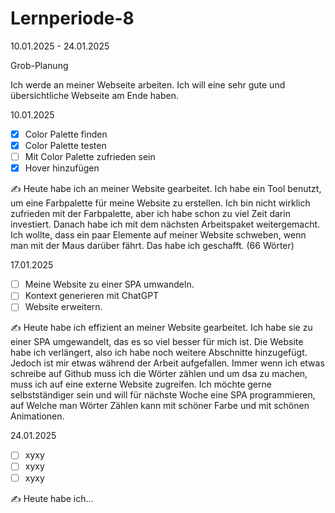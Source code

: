 # Lernperiode-8
10.01.2025 - 24.01.2025

Grob-Planung

Ich werde an meiner Webseite arbeiten. Ich will eine sehr gute und übersichtliche Webseite am Ende haben.

10.01.2025

- [x] Color Palette finden
- [x] Color Palette testen
- [ ] Mit Color Palette zufrieden sein
- [x] Hover hinzufügen

✍️ Heute habe ich an meiner Website gearbeitet. Ich habe ein Tool benutzt, um eine Farbpalette für meine Website zu erstellen. Ich bin nicht wirklich zufrieden mit der Farbpalette, aber ich habe schon zu viel Zeit darin investiert. Danach habe ich mit dem nächsten Arbeitspaket weitergemacht. Ich wollte, dass ein paar Elemente auf meiner Website schweben, wenn man mit der Maus darüber fährt. Das habe ich geschafft. (66 Wörter)


17.01.2025
- [ ] Meine Website zu einer SPA umwandeln.
- [ ] Kontext generieren mit ChatGPT
- [ ] Website erweitern.

✍️ Heute habe ich effizient an meiner Website gearbeitet. Ich habe sie zu einer SPA umgewandelt, das es so viel besser für mich ist. Die Website habe ich verlängert, also ich habe noch weitere Abschnitte hinzugefügt. Jedoch ist mir etwas während der Arbeit aufgefallen. Immer wenn ich etwas schreibe auf Github muss ich die Wörter zählen und um dsa zu machen, muss ich auf eine externe Website zugreifen. Ich möchte gerne selbstständiger sein und will für nächste Woche eine SPA programmieren, auf Welche man Wörter Zählen kann mit schöner Farbe und mit schönen Animationen.




24.01.2025
- [ ] xyxy
- [ ] xyxy
- [ ] xyxy

✍️ Heute habe ich...

